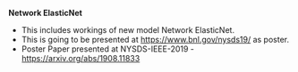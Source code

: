 **Network ElasticNet**

- This includes workings of new model Network ElasticNet. 
- This is going to be presented at https://www.bnl.gov/nysds19/ as poster.
- Poster Paper presented at NYSDS-IEEE-2019 -  https://arxiv.org/abs/1908.11833

